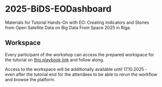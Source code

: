 # 2025-BiDS-EODashboard
Materials for Tutorial Hands-On with EO: Creating Indicators and Stories from Open Satellite Data on Big Data From Space 2025 in Riga.

## Workspace
Every participant of the workshop can access the prepared workspace for the tutorial on [this playbook link](https://docs.google.com/document/d/1f_Rl_37IYSifTLiF_OQbXVYQCb2d33eR5zo17f0MVLc/edit?tab=t.0#heading=h.6eujny1ay1hm) and follow along.

Access to the workspace will be additionally available until 17.10.2025 - even after the tutorial end for the attendees to be able to rerun the workflow and browse the platform.
